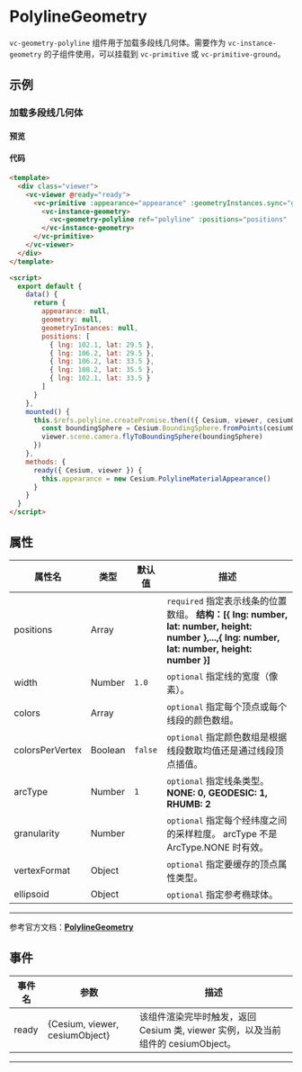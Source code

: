 # PolylineGeometry

`vc-geometry-polyline` 组件用于加载多段线几何体。需要作为 `vc-instance-geometry` 的子组件使用，可以挂载到 `vc-primitive` 或 `vc-primitive-ground`。

## 示例

### 加载多段线几何体

#### 预览

<doc-preview>
  <template>
    <div class="viewer">
      <vc-viewer @ready="ready">
        <vc-primitive :appearance="appearance" :geometryInstances.sync="geometryInstances">
          <vc-instance-geometry>
            <vc-geometry-polyline ref="polyline" :positions="positions" :width="4"></vc-geometry-polyline>
          </vc-instance-geometry>
        </vc-primitive>
      </vc-viewer>
    </div>
  </template>

  <script>
    export default {
      data() {
        return {
          appearance: null,
          geometry: null,
          geometryInstances: null,
          positions: [
            { lng: 102.1, lat: 29.5 },
            { lng: 106.2, lat: 29.5 },
            { lng: 106.2, lat: 33.5 },
            { lng: 108.2, lat: 35.5 },
            { lng: 102.1, lat: 33.5 }
          ]
        }
      },
      mounted() {
        this.$refs.polyline.createPromise.then(({ Cesium, viewer, cesiumObject }) => {
          const boundingSphere = Cesium.BoundingSphere.fromPoints(cesiumObject._positions)
          viewer.scene.camera.flyToBoundingSphere(boundingSphere)
        })
      },
      methods: {
        ready({ Cesium, viewer }) {
          this.appearance = new Cesium.PolylineMaterialAppearance()
        }
      }
    }
  </script>
</doc-preview>

#### 代码

```html
<template>
  <div class="viewer">
    <vc-viewer @ready="ready">
      <vc-primitive :appearance="appearance" :geometryInstances.sync="geometryInstances">
        <vc-instance-geometry>
          <vc-geometry-polyline ref="polyline" :positions="positions" :width="4"></vc-geometry-polyline>
        </vc-instance-geometry>
      </vc-primitive>
    </vc-viewer>
  </div>
</template>

<script>
  export default {
    data() {
      return {
        appearance: null,
        geometry: null,
        geometryInstances: null,
        positions: [
          { lng: 102.1, lat: 29.5 },
          { lng: 106.2, lat: 29.5 },
          { lng: 106.2, lat: 33.5 },
          { lng: 108.2, lat: 35.5 },
          { lng: 102.1, lat: 33.5 }
        ]
      }
    },
    mounted() {
      this.$refs.polyline.createPromise.then(({ Cesium, viewer, cesiumObject }) => {
        const boundingSphere = Cesium.BoundingSphere.fromPoints(cesiumObject._positions)
        viewer.scene.camera.flyToBoundingSphere(boundingSphere)
      })
    },
    methods: {
      ready({ Cesium, viewer }) {
        this.appearance = new Cesium.PolylineMaterialAppearance()
      }
    }
  }
</script>
```

## 属性

<!-- prettier-ignore -->
| 属性名         | 类型   | 默认值 | 描述                                                                                                |
| -------------- | ------ | ------ | --------------------------------------------------------------------------------------------------- |
| positions | Array | | `required` 指定表示线条的位置数组。 **结构：[{ lng: number, lat: number, height: number },...,{ lng: number, lat: number, height: number }]** |
| width | Number | `1.0` | `optional` 指定线的宽度（像素）。 |
| colors | Array |  | `optional` 指定每个顶点或每个线段的颜色数组。 |
| colorsPerVertex | Boolean | `false` | `optional` 指定颜色数组是根据线段数取均值还是通过线段顶点插值。 |
| arcType | Number | `1` | `optional` 指定线条类型。 **NONE: 0, GEODESIC: 1, RHUMB: 2** |
| granularity | Number | | `optional` 指定每个经纬度之间的采样粒度。 arcType 不是 ArcType.NONE 时有效。 |
| vertexFormat | Object | | `optional` 指定要缓存的顶点属性类型。 |
| ellipsoid | Object | | `optional` 指定参考椭球体。 |

---

参考官方文档：**[PolylineGeometry](https://cesium.com/docs/cesiumjs-ref-doc/PolylineGeometry.html)**

## 事件

| 事件名 | 参数                           | 描述                                                                             |
| ------ | ------------------------------ | -------------------------------------------------------------------------------- |
| ready  | {Cesium, viewer, cesiumObject} | 该组件渲染完毕时触发，返回 Cesium 类, viewer 实例，以及当前组件的 cesiumObject。 |

---
